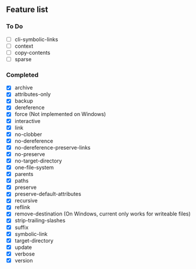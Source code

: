 <!-- markdownlint-disable first-line-heading -->
<!-- spell-checker:ignore (markdown) markdownlint -->

## Feature list

<!-- spell-checker:ignore (options) linkgs reflink -->

### To Do

- [ ] cli-symbolic-links
- [ ] context
- [ ] copy-contents
- [ ] sparse

### Completed

- [x] archive
- [x] attributes-only
- [x] backup
- [x] dereference
- [x] force (Not implemented on Windows)
- [x] interactive
- [x] link
- [x] no-clobber
- [x] no-dereference
- [x] no-dereference-preserve-links
- [x] no-preserve
- [x] no-target-directory
- [x] one-file-system
- [x] parents
- [x] paths
- [x] preserve
- [x] preserve-default-attributes
- [x] recursive
- [x] reflink
- [x] remove-destination (On Windows, current only works for writeable files)
- [x] strip-trailing-slashes
- [x] suffix
- [x] symbolic-link
- [x] target-directory
- [x] update
- [x] verbose
- [x] version
